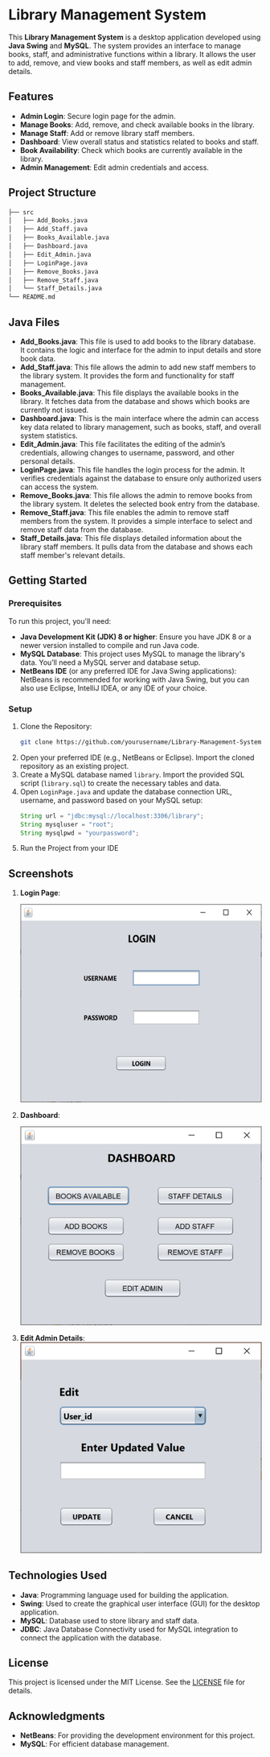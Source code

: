 # Library Management System

This **Library Management System** is a desktop application developed using **Java Swing** and **MySQL**. The system provides an interface to manage books, staff, and administrative functions within a library. It allows the user to add, remove, and view books and staff members, as well as edit admin details.

## Features

- **Admin Login**: Secure login page for the admin.
- **Manage Books**: Add, remove, and check available books in the library.
- **Manage Staff**: Add or remove library staff members.
- **Dashboard**: View overall status and statistics related to books and staff.
- **Book Availability**: Check which books are currently available in the library.
- **Admin Management**: Edit admin credentials and access.

## Project Structure

```bash
├── src
│   ├── Add_Books.java
│   ├── Add_Staff.java
│   ├── Books_Available.java
│   ├── Dashboard.java
│   ├── Edit_Admin.java
│   ├── LoginPage.java
│   ├── Remove_Books.java
│   ├── Remove_Staff.java
│   └── Staff_Details.java
└── README.md
```
## Java Files

- **Add_Books.java**: This file is used to add books to the library database. It contains the logic and interface for the admin to input details and store book data.
- **Add_Staff.java**: This file allows the admin to add new staff members to the library system. It provides the form and functionality for staff management.
- **Books_Available.java**: This file displays the available books in the library. It fetches data from the database and shows which books are currently not issued.
- **Dashboard.java**: This is the main interface where the admin can access key data related to library management, such as books, staff, and overall system statistics.
- **Edit_Admin.java**: This file facilitates the editing of the admin’s credentials, allowing changes to username, password, and other personal details.
- **LoginPage.java**: This file handles the login process for the admin. It verifies credentials against the database to ensure only authorized users can access the system.
- **Remove_Books.java**: This file allows the admin to remove books from the library system. It deletes the selected book entry from the database.
- **Remove_Staff.java**: This file enables the admin to remove staff members from the system. It provides a simple interface to select and remove staff data from the database.
- **Staff_Details.java**: This file displays detailed information about the library staff members. It pulls data from the database and shows each staff member's relevant details.

## Getting Started

### Prerequisites

To run this project, you'll need:

- **Java Development Kit (JDK) 8 or higher**: Ensure you have JDK 8 or a newer version installed to compile and run Java code.
- **MySQL Database**: This project uses MySQL to manage the library's data. You’ll need a MySQL server and database setup.
- **NetBeans IDE** (or any preferred IDE for Java Swing applications): NetBeans is recommended for working with Java Swing, but you can also use Eclipse, IntelliJ IDEA, or any IDE of your choice.

### Setup

1. Clone the Repository:
    ```bash
    git clone https://github.com/yourusername/Library-Management-System.git
    ```
2. Open your preferred IDE (e.g., NetBeans or Eclipse). Import the cloned repository as an existing project.
3. Create a MySQL database named `library`. Import the provided SQL script (`library.sql`) to create the necessary tables and data.
4. Open `LoginPage.java` and update the database connection URL, username, and password based on your MySQL setup:
    ```java
    String url = "jdbc:mysql://localhost:3306/library";
    String mysqluser = "root";
    String mysqlpwd = "yourpassword";
    ```
5. Run the Project from your IDE

## Screenshots

1. **Login Page**:
   
   ![Login Page](./LoginPage.png)

3. **Dashboard**:
   
   ![Dashboard](./Dashboard.png)

4. **Edit Admin Details**:
   ![Edit Admin](./editAdminPage.png)


## Technologies Used

- **Java**: Programming language used for building the application.
- **Swing**: Used to create the graphical user interface (GUI) for the desktop application.
- **MySQL**: Database used to store library and staff data.
- **JDBC**: Java Database Connectivity used for MySQL integration to connect the application with the database.

## License

This project is licensed under the MIT License. See the [LICENSE](LICENSE) file for details.

## Acknowledgments

- **NetBeans**: For providing the development environment for this project.
- **MySQL**: For efficient database management.

